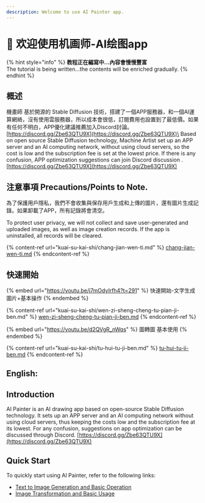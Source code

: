 ```yaml
---
description: Welcome to use AI Painter app.
---
```


# 👋 欢迎使用机画师-AI绘图app

{% hint style="info" %}
**教程正在編寫中...內容會慢慢豐富**\
The tutorial is being written...the contents will be enriched gradually.
{% endhint %}

## 概述

機畫師 基於開源的 Stable Diffusion 技術，搭建了一個APP服務器，和一個AI運算網絡，沒有使用雲服務器，所以成本會很低，訂閱費用也設置到了最低價。如果有任何不明白，APP優化建議推薦加入Discord討論。[https://discord.gg/Zbe63QTU9X](https://discord.gg/Zbe63QTU9X)\
Based on open source Stable Diffusion technology, Machine Artist set up an APP server and an AI computing network, without using cloud servers, so the cost is low and the subscription fee is set at the lowest price. If there is any confusion, APP optimization suggestions can join Discord discussion . [https://discord.gg/Zbe63QTU9X](https://discord.gg/Zbe63QTU9X)

## 注意事項 Precautions/Points to Note.

為了保護用戶隱私，我們不會收集與保存用戶生成和上傳的圖片，還有圖片生成記錄。如果卸載了APP，所有記錄將會清空。

To protect user privacy, we will not collect and save user-generated and uploaded images, as well as image creation records. If the app is uninstalled, all records will be cleared.

{% content-ref url="kuai-su-kai-shi/chang-jian-wen-ti.md" %}
[chang-jian-wen-ti.md](kuai-su-kai-shi/chang-jian-wen-ti.md)
{% endcontent-ref %}

## 快速開始

{% embed url="https://youtu.be/j7mOdyIrfh4?t=291" %}
快速開始-文字生成圖片+基本操作
{% endembed %}

{% content-ref url="kuai-su-kai-shi/wen-zi-sheng-cheng-tu-pian-ji-ben.md" %}
[wen-zi-sheng-cheng-tu-pian-ji-ben.md](kuai-su-kai-shi/wen-zi-sheng-cheng-tu-pian-ji-ben.md)
{% endcontent-ref %}

{% embed url="https://youtu.be/d2QVgR_nWqs" %}
圖轉圖 基本使用
{% endembed %}

{% content-ref url="kuai-su-kai-shi/tu-hui-tu-ji-ben.md" %}
[tu-hui-tu-ji-ben.md](kuai-su-kai-shi/tu-hui-tu-ji-ben.md)
{% endcontent-ref %}

## English:

## Introduction

AI Painter is an AI drawing app based on open-source Stable Diffusion technology. It sets up an APP server and an AI computing network without using cloud servers, thus keeping the costs low and the subscription fee at its lowest. For any confusion, suggestions on app optimization can be discussed through Discord. [https://discord.gg/Zbe63QTU9X](https://discord.gg/Zbe63QTU9X)

## Quick Start

To quickly start using AI Painter, refer to the following links:

* [Text to Image Generation and Basic Operation](kuai-su-kai-shi/wen-zi-sheng-cheng-tu-pian-ji-ben.md)
* [Image Transformation and Basic Usage](kuai-su-kai-shi/tu-hui-tu-ji-ben.md)
